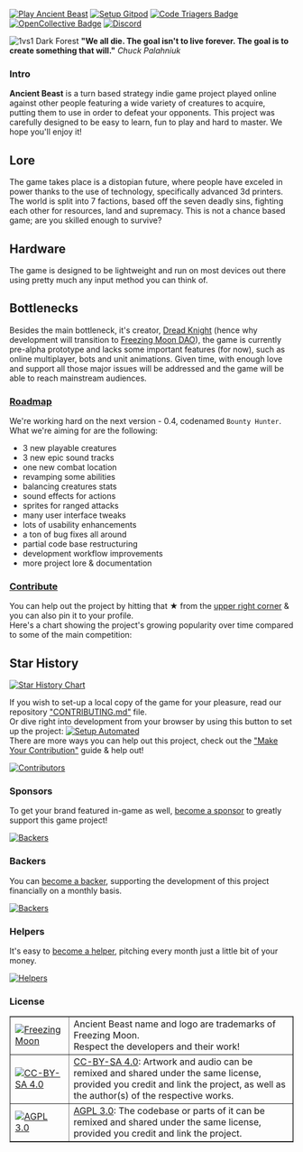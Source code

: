 [![Play Ancient Beast](https://img.shields.io/badge/play-Ancient%20Beast-red.svg)](https://AncientBeast.com)
[![Setup Gitpod](https://img.shields.io/badge/setup-Gitpod-blue)](https://gitpod.io/#https://github.com/FreezingMoon/AncientBeast)
[![Code Triagers Badge](https://www.codetriage.com/freezingmoon/ancientbeast/badges/users.svg)](https://codetriage.com/freezingmoon/ancientbeast)
[![OpenCollective Badge](https://opencollective.com/ancientbeast/tiers/badge.svg)](https://opencollective.com/AncientBeast)
[![Discord](https://img.shields.io/discord/154868963132571649?logo=discord&label=Discord&color=5865F2)](https://discord.gg/CtqBsnF85z)


![1vs1 Dark Forest](https://raw.github.com/FreezingMoon/AncientBeast-Website/master/multimedia/screenshots/v0.3%20Dark%20Forest.jpg)
**"We all die. The goal isn't to live forever. The goal is to create something that will."** _Chuck Palahniuk_

### Intro

**Ancient Beast** is a turn based strategy indie game project played online against other people featuring a wide variety of creatures to acquire, putting them to use in order to defeat your opponents. This project was carefully designed to be easy to learn, fun to play and hard to master. We hope you'll enjoy it!

## Lore
The game takes place is a distopian future, where people have exceled in power thanks to the use of technology, specifically advanced 3d printers. The world is split into 7 factions, based off the seven deadly sins, fighting each other for resources, land and supremacy. This is not a chance based game; are you skilled enough to survive?

## Hardware
The game is designed to be lightweight and run on most devices out there using pretty much any input method you can think of.

## Bottlenecks
Besides the main bottleneck, it's creator, [Dread Knight](https://github.com/DreadKnight) (hence why development will transition to [Freezing Moon DAO](https://FreezingMoon.org)), the game is currently pre-alpha prototype and lacks some important features (for now), such as online multiplayer, bots and unit animations. Given time, with enough love and support all those major issues will be addressed and the game will be able to reach mainstream audiences.

### [Roadmap](https://github.com/FreezingMoon/AncientBeast/milestone/4)

We're working hard on the next version - 0.4, codenamed `Bounty Hunter`.
What we're aiming for are the following:

- 3 new playable creatures
- 3 new epic sound tracks
- one new combat location
- revamping some abilities
- balancing creatures stats
- sound effects for actions
- sprites for ranged attacks
- many user interface tweaks
- lots of usability enhancements
- a ton of bug fixes all around
- partial code base restructuring
- development workflow improvements
- more project lore & documentation

### [Contribute](CONTRIBUTING.md#readme)

You can help out the project by hitting that ★ from the [upper right corner](#) & you can also pin it to your profile.  
Here's a chart showing the project's growing popularity over time compared to some of the main competition:

## Star History

[![Star History Chart](https://api.star-history.com/svg?repos=FreezingMoon/AncientBeast,vcmi/vcmi,wesnoth/wesnoth,0ad/0ad,warzone2100/warzone2100,freeciv/freeciv-web&type=Timeline)](https://star-history.com/#FreezingMoon/AncientBeast&vcmi/vcmi&wesnoth/wesnoth&0ad/0ad&warzone2100/warzone2100&freeciv/freeciv-web&Timeline)

If you wish to set-up a local copy of the game for your pleasure, read our repository ["CONTRIBUTING.md"](https://github.com/FreezingMoon/AncientBeast/blob/master/CONTRIBUTING.md#github-marketing) file.  
Or dive right into development from your browser by using this button to set up the project: [![Setup Automated](https://img.shields.io/badge/setup-automated-blue?logo=gitpod)](https://gitpod.io/#https://github.com/FreezingMoon/AncientBeast)  
There are more ways you can help out this project, check out the ["Make Your Contribution"](https://ancientbeast.com/contribute) guide & help out!

<a href="https://github.com/FreezingMoon/AncientBeast/graphs/contributors"><img src="https://opencollective.com/ancientbeast/contributors.svg?width=838&button=false" alt="Contributors"></a>

### Sponsors

To get your brand featured in-game as well, [become a sponsor](https://opencollective.com/ancientbeast/contribute/sponsor-8022) to greatly support this game project!

<a href="https://opencollective.com/ancientbeast/contribute/sponsor-8022"><img src="https://opencollective.com/ancientbeast/tiers/sponsor.svg?avatarHeight=70&width=838" alt="Backers"></a>

### Backers

You can [become a backer](https://opencollective.com/ancientbeast/contribute/backer-8021), supporting the development of this project financially on a monthly basis.

<a href="https://opencollective.com/ancientbeast/contribute/backer-8021"><img src="https://opencollective.com/ancientbeast/tiers/backer.svg?avatarHeight=50&width=838" alt="Backers"></a>

### Helpers

It's easy to [become a helper](https://opencollective.com/ancientbeast/contribute/helper-59413), pitching every month just a little bit of your money.

<a href="https://opencollective.com/ancientbeast/contribute/helper-59413"><img src="https://opencollective.com/ancientbeast/tiers/helper.svg?avatarHeight=30&width=838" alt="Helpers"></a>

### License

<table border=1 width=100%>
<tr>
 <td><a href="https://FreezingMoon.org"><img src="https://raw.github.com/FreezingMoon/AncientBeast-Website/master/images/FreezingMoon.png" alt="Freezing Moon"></a></td>
 <td>Ancient Beast name and logo are trademarks of Freezing Moon.<br>Respect the developers and their work!</td>
</tr>
<tr>
 <td><a href="https://creativecommons.org/licenses/by-sa/4.0"><img src="https://raw.github.com/FreezingMoon/AncientBeast-Website/master/images/cc-by-sa.png" alt="CC-BY-SA 4.0"></a></td>
 <td><a href="https://creativecommons.org/licenses/by-sa/4.0">CC-BY-SA 4.0</a>: Artwork and audio can be remixed and shared under the same license,<br>provided you credit and link the project, as well as the author(s) of the respective works.</td>
</tr>
<tr>
 <td><a href="https://gnu.org/licenses/agpl-3.0.html"><img src="https://raw.github.com/FreezingMoon/AncientBeast-Website/master/images/agpl.png" alt="AGPL 3.0"></a></td>
 <td><a href="https://gnu.org/licenses/agpl-3.0.html">AGPL 3.0</a>: The codebase or parts of it can be remixed and shared under the same license, provided you credit and link the project.</td>
</tr>
</table>
